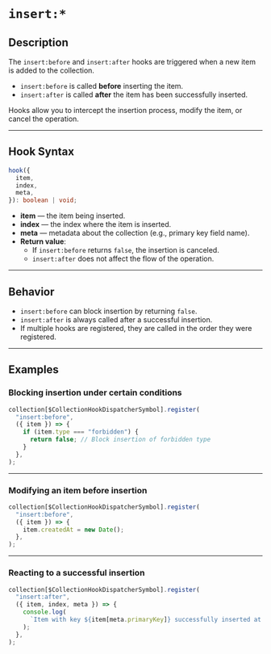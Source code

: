 # `insert:*`

## Description

The `insert:before` and `insert:after` hooks are triggered when a new item is added to the collection.

- `insert:before` is called **before** inserting the item.
- `insert:after` is called **after** the item has been successfully inserted.

Hooks allow you to intercept the insertion process, modify the item, or cancel the operation.

---

## Hook Syntax

```ts
hook({
  item,
  index,
  meta,
}): boolean | void;
```

- **item** — the item being inserted.
- **index** — the index where the item is inserted.
- **meta** — metadata about the collection (e.g., primary key field name).
- **Return value**:
  - If `insert:before` returns `false`, the insertion is canceled.
  - `insert:after` does not affect the flow of the operation.

---

## Behavior

- `insert:before` can block insertion by returning `false`.
- `insert:after` is always called after a successful insertion.
- If multiple hooks are registered, they are called in the order they were registered.

---

## Examples

### Blocking insertion under certain conditions

```ts
collection[$CollectionHookDispatcherSymbol].register(
  "insert:before",
  ({ item }) => {
    if (item.type === "forbidden") {
      return false; // Block insertion of forbidden type
    }
  },
);
```

---

### Modifying an item before insertion

```ts
collection[$CollectionHookDispatcherSymbol].register(
  "insert:before",
  ({ item }) => {
    item.createdAt = new Date();
  },
);
```

---

### Reacting to a successful insertion

```ts
collection[$CollectionHookDispatcherSymbol].register(
  "insert:after",
  ({ item, index, meta }) => {
    console.log(
      `Item with key ${item[meta.primaryKey]} successfully inserted at position ${index}`,
    );
  },
);
```
